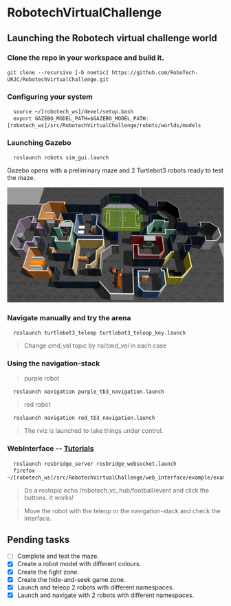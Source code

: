 # RobotechVirtualChallenge

## Launching the Robotech virtual challenge world

### Clone the repo in your workspace and build it.
```console
git clone --recursive [-b noetic] https://github.com/RoboTech-URJC/RobotechVirtualChallenge.git
```


### Configuring your system
```console
  source ~/[robotech_ws]/devel/setup.bash
  export GAZEBO_MODEL_PATH=$GAZEBO_MODEL_PATH:[robotech_ws]/src/RobotechVirtualChallenge/robots/worlds/models
```
### Launching Gazebo
```console
  roslaunch robots sim_gui.launch
```

<!--* **NOTE:** Set environment variable *TURTLEBOT3_MODEL*. For ejample: ``export TURTLEBOT3_MODEL=burger``. Doesn't matter what type of tb3
you set becasue this value is overwriten from launcher file.-->

Gazebo opens with a preliminary maze and 2 Turtlebot3 robots ready to test the maze.

![maze](resources/final_maze.png)


### Navigate manually and try the arena
```console
  roslaunch turtlebot3_teleop turtlebot3_teleop_key.launch
```
> Change cmd_vel topic by ns/cmd_vel in each case


### Using the navigation-stack
> purple robot
```console
  roslaunch navigation purple_tb3_navigation.launch
```
> red robot
```console
  roslaunch navigation red_tb3_navigation.launch
```
> The rviz is launched to take things under control.

### WebInterface -- [Tutorials](http://wiki.ros.org/roslibjs/Tutorials)
```console
  roslaunch rosbridge_server rosbridge_websocket.launch
  firefox  ~/[robotech_ws]/src/RobotechVirtualChallenge/web_interface/example/example.html
```
> Do a rostopic echo /robotech_vc_hub/football/event and click the buttons. It works!

> Move the robot with the teleop or the navigation-stack and check the interface.

## Pending tasks

- [ ] Complete and test the maze.
- [x] Create a robot model with different colours.
- [x] Create the fight zone.
- [x] Create the hide-and-seek game zone.
- [x] Launch and teleop 2 robots with different namespaces.
- [x] Launch and navigate with 2 robots with different namespaces.
